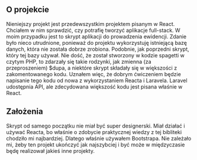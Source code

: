 ## O projekcie

Nieniejszy projekt jest przedewszystkim projektem pisanym w React. Chciałem w nim sprawdzić, czy potrafię tworzyć aplikacje full-stack. W moim przypadku jest to skrypt aplikacji do prowadzenia ewidencji. Zdanie było nieco utrudnione, ponieważ do projektu wykorzystuję istniejącą bazę danych, która nie została dobrze zrobiona. Podobnie, jak poprzedni skrypt, który tej bazy używał. Nie dość, że został stworzony w kodzie spagetti w czytym PHP, to zdarzały się takie rodzynki, jak zmienna (za przeproszeniem) $dupa, a niektóre skrypt składały się w większości z zakomentowanego kodu. Uznałem więc, że dobrym ćwiczeniem będzie napisanie tego kodu od nowa z wykorzystaniem Reacta i Laravela. Laravel udostępnia API, ale zdecydowana większość kodu jest pisana właśnie w React.

## Założenia

Skrypt od samego początku nie miał być super designerski. Miał działać i używać Reacta, bo właśnie o zdobycie praktycznej wiedzy z tej bibliteki chodziło mi najbardziej. Dlatego właśnie używałem Bootstrapa. Nie zależało mi, żeby ten projekt ukończyć jak najszybciej i być może w międzyczasie będę realizował jakieś inne projekty.
